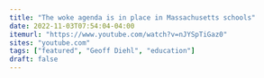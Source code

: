 ```yaml
---
title: "The woke agenda is in place in Massachusetts schools"
date: 2022-11-03T07:54:04-04:00
itemurl: "https://www.youtube.com/watch?v=nJYSpTiGaz0"
sites: "youtube.com"
tags: ["featured", "Geoff Diehl", "education"]
draft: false
---
```


